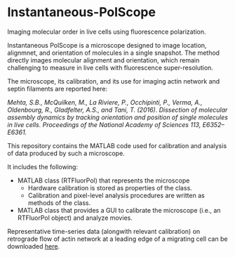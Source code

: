 # Instantaneous-PolScope
Imaging molecular order in live cells using fluorescence polarization.

Instantaneous PolScope is a microscope designed to image location, alignmnet, and orientation of molecules in a single snapshot. The method directly images molecular alignment and orientation, which remain challenging to measure in live cells with fluorescence super-resolution. 

The microscope, its calibration, and its use for imaging actin network and septin filaments are reported here: 

*Mehta, S.B., McQuilken, M., La Riviere, P., Occhipinti, P., Verma, A., Oldenbourg, R., Gladfelter, A.S., and Tani, T. (2016). Dissection of molecular assembly dynamics by tracking orientation and position of single molecules in live cells. Proceedings of the National Academy of Sciences 113, E6352–E6361.*

This repository contains the MATLAB code used for calibration and analysis of data produced by such a microscope.

It includes the following:
* MATLAB class (RTFluorPol) that represents the microscope
  * Hardware calibration is stored as properties of the class.
  * Calibration and pixel-level analysis procedures are written as methods of the class.
* MATLAB class that provides a GUI to calibrate the microscope (i.e., an RTFluorPol object) and analyze movies.

Representative time-series data (alongwith relevant calibration) on retrograde flow of actin network at a leading edge of a migrating cell can be downloaded [here](https://drive.google.com/drive/folders/0BzvZDqEFdoWwaUtmZXp5bWtRZVU?usp=sharing).



  

